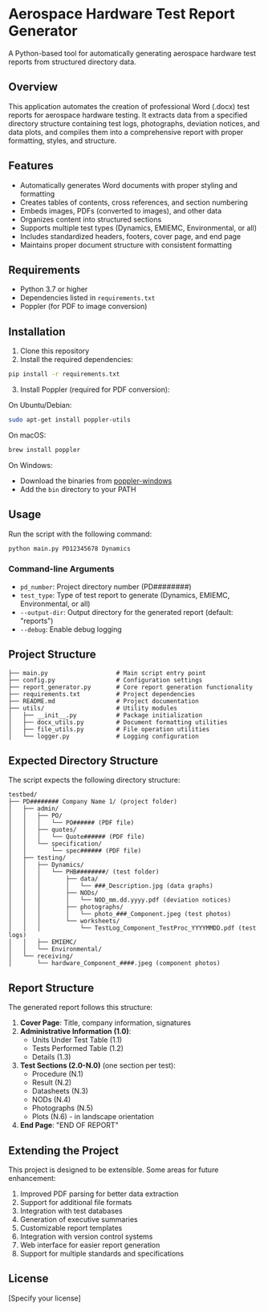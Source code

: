 # Aerospace Hardware Test Report Generator

A Python-based tool for automatically generating aerospace hardware test reports from structured directory data.

## Overview

This application automates the creation of professional Word (.docx) test reports for aerospace hardware testing. It extracts data from a specified directory structure containing test logs, photographs, deviation notices, and data plots, and compiles them into a comprehensive report with proper formatting, styles, and structure.

## Features

- Automatically generates Word documents with proper styling and formatting
- Creates tables of contents, cross references, and section numbering
- Embeds images, PDFs (converted to images), and other data
- Organizes content into structured sections
- Supports multiple test types (Dynamics, EMIEMC, Environmental, or all)
- Includes standardized headers, footers, cover page, and end page
- Maintains proper document structure with consistent formatting

## Requirements

- Python 3.7 or higher
- Dependencies listed in `requirements.txt`
- Poppler (for PDF to image conversion)

## Installation

1. Clone this repository
2. Install the required dependencies:

```bash
pip install -r requirements.txt
```

3. Install Poppler (required for PDF conversion):

On Ubuntu/Debian:
```bash
sudo apt-get install poppler-utils
```

On macOS:
```bash
brew install poppler
```

On Windows:
- Download the binaries from [poppler-windows](https://github.com/oschwartz10612/poppler-windows/releases/)
- Add the `bin` directory to your PATH

## Usage

Run the script with the following command:

```bash
python main.py PD12345678 Dynamics
```

### Command-line Arguments

- `pd_number`: Project directory number (PD########)
- `test_type`: Type of test report to generate (Dynamics, EMIEMC, Environmental, or all)
- `--output-dir`: Output directory for the generated report (default: "reports")
- `--debug`: Enable debug logging

## Project Structure

```
├── main.py                   # Main script entry point
├── config.py                 # Configuration settings
├── report_generator.py       # Core report generation functionality
├── requirements.txt          # Project dependencies
├── README.md                 # Project documentation
├── utils/                    # Utility modules
│   ├── __init__.py           # Package initialization
│   ├── docx_utils.py         # Document formatting utilities
│   ├── file_utils.py         # File operation utilities
│   └── logger.py             # Logging configuration
```

## Expected Directory Structure

The script expects the following directory structure:

```
testbed/
├── PD######## Company Name 1/ (project folder)
│   ├── admin/
│   │   ├── PO/
│   │   │   └── PO###### (PDF file)
│   │   ├── quotes/
│   │   │   └── Quote###### (PDF file)
│   │   └── specification/
│   │       └── spec###### (PDF file)
│   ├── testing/
│   │   ├── Dynamics/
│   │   │   └── PHB########/ (test folder)
│   │   │       ├── data/
│   │   │       │   └── ###_Description.jpg (data graphs)
│   │   │       ├── NODs/
│   │   │       │   └── NOD_mm.dd.yyyy.pdf (deviation notices)
│   │   │       ├── photographs/
│   │   │       │   └── photo_###_Component.jpeg (test photos)
│   │   │       └── worksheets/
│   │   │           └── TestLog_Component_TestProc_YYYYMMDD.pdf (test logs)
│   │   ├── EMIEMC/
│   │   └── Environmental/
│   └── receiving/
│       └── hardware_Component_####.jpeg (component photos)
```

## Report Structure

The generated report follows this structure:

1. **Cover Page**: Title, company information, signatures
2. **Administrative Information (1.0)**:
   - Units Under Test Table (1.1)
   - Tests Performed Table (1.2)
   - Details (1.3)
3. **Test Sections (2.0-N.0)** (one section per test):
   - Procedure (N.1)
   - Result (N.2)
   - Datasheets (N.3)
   - NODs (N.4)
   - Photographs (N.5)
   - Plots (N.6) - in landscape orientation
4. **End Page**: "END OF REPORT"

## Extending the Project

This project is designed to be extensible. Some areas for future enhancement:

1. Improved PDF parsing for better data extraction
2. Support for additional file formats
3. Integration with test databases
4. Generation of executive summaries
5. Customizable report templates
6. Integration with version control systems
7. Web interface for easier report generation
8. Support for multiple standards and specifications

## License

[Specify your license]
